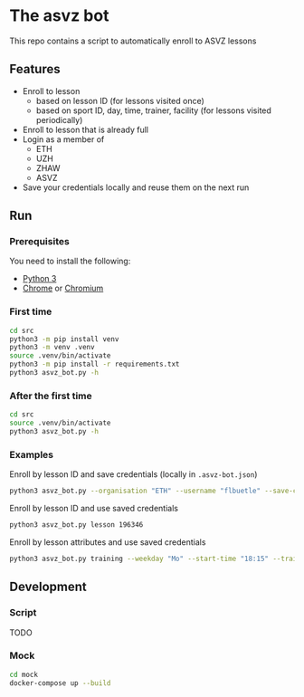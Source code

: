 # The asvz bot

This repo contains a script to automatically enroll to ASVZ lessons

## Features

- Enroll to lesson
  - based on lesson ID (for lessons visited once)
  - based on sport ID, day, time, trainer, facility (for lessons visited periodically)
- Enroll to lesson that is already full
- Login as a member of
  - ETH
  - UZH
  - ZHAW
  - ASVZ
- Save your credentials locally and reuse them on the next run

## Run

### Prerequisites

You need to install the following:

- [Python 3](https://www.python.org/downloads/)
- [Chrome](https://support.google.com/chrome/answer/95346) or [Chromium](https://www.chromium.org/getting-involved/download-chromium)

### First time

```bash
cd src
python3 -m pip install venv
python3 -m venv .venv
source .venv/bin/activate
python3 -m pip install -r requirements.txt
python3 asvz_bot.py -h
```

### After the first time

```bash
cd src
source .venv/bin/activate
python3 asvz_bot.py -h
```

### Examples

Enroll by lesson ID and save credentials (locally in `.asvz-bot.json`)

```bash
python3 asvz_bot.py --organisation "ETH" --username "flbuetle" --save-credentials lesson 196346
```

Enroll by lesson ID and use saved credentials

```bash
python3 asvz_bot.py lesson 196346
```

Enroll by lesson attributes and use saved credentials

```bash
python3 asvz_bot.py training --weekday "Mo" --start-time "18:15" --trainer "Karin Hollenstein" --facility "Sport Center Hönggerberg" 45743
```

## Development

### Script

TODO

### Mock

```bash
cd mock
docker-compose up --build
```
